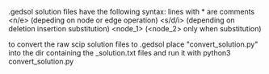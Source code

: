 .gedsol solution files have the following syntax:
lines with * are comments
<n/e> (depeding on node or edge operation) <s/d/i> (depending on deletion insertion substitution) <node_1> (<node_2> only when substitution) 


to convert the raw scip solution files to .gedsol place "convert_solution.py" into the dir containing the _solution.txt files and run it with python3 convert_solution.py
